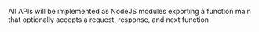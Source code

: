 All APIs will be implemented as NodeJS modules exporting a function main that optionally accepts a request, response, and next function